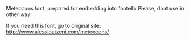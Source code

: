 Meteocons font, prepared for embedding into fontello
Please, dont use in other way.

If you need this font, go to original site: http://www.alessioatzeni.com/meteocons/

